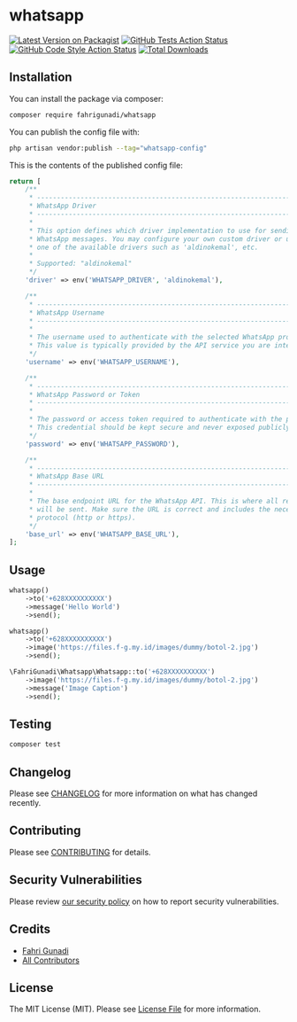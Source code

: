 # whatsapp

[![Latest Version on Packagist](https://img.shields.io/packagist/v/fahrigunadi/whatsapp.svg?style=flat-square)](https://packagist.org/packages/fahrigunadi/whatsapp)
[![GitHub Tests Action Status](https://img.shields.io/github/actions/workflow/status/fahrigunadi/whatsapp/run-tests.yml?branch=main&label=tests&style=flat-square)](https://github.com/fahrigunadi/whatsapp/actions?query=workflow%3Arun-tests+branch%3Amain)
[![GitHub Code Style Action Status](https://img.shields.io/github/actions/workflow/status/fahrigunadi/whatsapp/fix-php-code-style-issues.yml?branch=main&label=code%20style&style=flat-square)](https://github.com/fahrigunadi/whatsapp/actions?query=workflow%3A"Fix+PHP+code+style+issues"+branch%3Amain)
[![Total Downloads](https://img.shields.io/packagist/dt/fahrigunadi/whatsapp.svg?style=flat-square)](https://packagist.org/packages/fahrigunadi/whatsapp)

## Installation

You can install the package via composer:

```bash
composer require fahrigunadi/whatsapp
```

You can publish the config file with:

```bash
php artisan vendor:publish --tag="whatsapp-config"
```

This is the contents of the published config file:

```php
return [
    /**
     * --------------------------------------------------------------------------
     * WhatsApp Driver
     * --------------------------------------------------------------------------
     *
     * This option defines which driver implementation to use for sending
     * WhatsApp messages. You may configure your own custom driver or use
     * one of the available drivers such as 'aldinokemal', etc.
     *
     * Supported: "aldinokemal"
     */
    'driver' => env('WHATSAPP_DRIVER', 'aldinokemal'),

    /**
     * --------------------------------------------------------------------------
     * WhatsApp Username
     * --------------------------------------------------------------------------
     *
     * The username used to authenticate with the selected WhatsApp provider.
     * This value is typically provided by the API service you are integrating with.
     */
    'username' => env('WHATSAPP_USERNAME'),

    /**
     * --------------------------------------------------------------------------
     * WhatsApp Password or Token
     * --------------------------------------------------------------------------
     *
     * The password or access token required to authenticate with the provider.
     * This credential should be kept secure and never exposed publicly.
     */
    'password' => env('WHATSAPP_PASSWORD'),

    /**
     * --------------------------------------------------------------------------
     * WhatsApp Base URL
     * --------------------------------------------------------------------------
     *
     * The base endpoint URL for the WhatsApp API. This is where all requests
     * will be sent. Make sure the URL is correct and includes the necessary
     * protocol (http or https).
     */
    'base_url' => env('WHATSAPP_BASE_URL'),
];
```

## Usage

```php
whatsapp()
    ->to('+628XXXXXXXXXX')
    ->message('Hello World')
    ->send();

whatsapp()
    ->to('+628XXXXXXXXXX')
    ->image('https://files.f-g.my.id/images/dummy/botol-2.jpg')
    ->send();

\FahriGunadi\Whatsapp\Whatsapp::to('+628XXXXXXXXXX')
    ->image('https://files.f-g.my.id/images/dummy/botol-2.jpg')
    ->message('Image Caption')
    ->send();
```

## Testing

```bash
composer test
```

## Changelog

Please see [CHANGELOG](CHANGELOG.md) for more information on what has changed recently.

## Contributing

Please see [CONTRIBUTING](CONTRIBUTING.md) for details.

## Security Vulnerabilities

Please review [our security policy](../../security/policy) on how to report security vulnerabilities.

## Credits

- [Fahri Gunadi](https://github.com/fahrigunadi)
- [All Contributors](../../contributors)

## License

The MIT License (MIT). Please see [License File](LICENSE.md) for more information.
